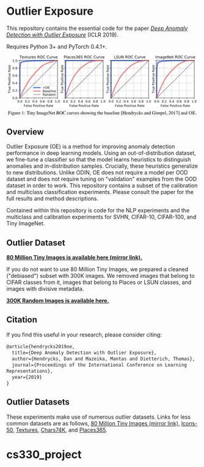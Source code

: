 # Outlier Exposure

This repository contains the essential code for the paper [_Deep Anomaly Detection with Outlier Exposure_](https://arxiv.org/abs/1812.04606) (ICLR 2019).

Requires Python 3+ and PyTorch 0.4.1+.

<img align="center" src="roc_curves.png" width="750">

## Overview

Outlier Exposure (OE) is a method for improving anomaly detection performance in deep learning models. Using an out-of-distribution dataset, we fine-tune a classifier so that the model learns heuristics to distinguish anomalies and in-distribution samples. Crucially, these heuristics generalize to new distributions. Unlike ODIN, OE does not require a model per OOD dataset and does not require tuning on "validation" examples from the OOD dataset in order to work. This repository contains a subset of the calibration and multiclass classification experiments. Please consult the paper for the full results and method descriptions.

Contained within this repository is code for the NLP experiments and the multiclass and calibration experiments for SVHN, CIFAR-10, CIFAR-100, and Tiny ImageNet.

## Outlier Dataset

[**80 Million Tiny Images is available here (mirror link).**](http://www.archive.org/download/80-million-tiny-images-2-of-2/tiny_images.bin)

If you do not want to use 80 Million Tiny Images, we prepared a cleaned ("debiased") subset with 300K images. We removed images that belong to CIFAR classes from it, images that belong to Places or LSUN classes, and images with divisive metadata.

[**300K Random Images is available here.**](https://people.eecs.berkeley.edu/~hendrycks/300K_random_images.npy)



## Citation

If you find this useful in your research, please consider citing:

    @article{hendrycks2019oe,
      title={Deep Anomaly Detection with Outlier Exposure},
      author={Hendrycks, Dan and Mazeika, Mantas and Dietterich, Thomas},
      journal={Proceedings of the International Conference on Learning Representations},
      year={2019}
    }

## Outlier Datasets

These experiments make use of numerous outlier datasets. Links for less common datasets are as follows, [80 Million Tiny Images (mirror link)](http://www.archive.org/download/80-million-tiny-images-2-of-2/tiny_images.bin), [Icons-50](https://github.com/hendrycks/robustness),
[Textures](https://www.robots.ox.ac.uk/~vgg/data/dtd/), [Chars74K](http://www.ee.surrey.ac.uk/CVSSP/demos/chars74k/EnglishImg.tgz), and [Places365](http://places2.csail.mit.edu/download.html).

# cs330_project

